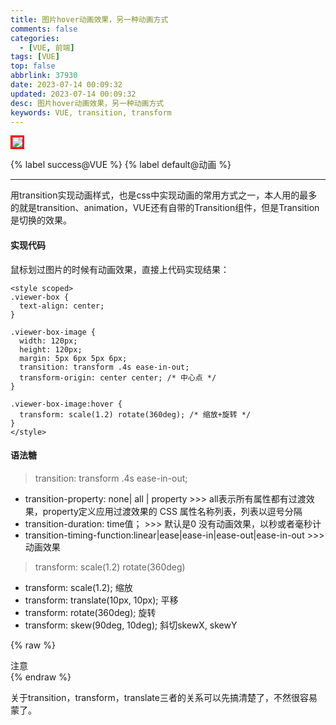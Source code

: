 ```yaml
---
title: 图片hover动画效果，另一种动画方式
comments: false
categories:
  - [VUE, 前端]
tags: [VUE]
top: false
abbrlink: 37930
date: 2023-07-14 00:09:32
updated: 2023-07-14 00:09:32
desc: 图片hover动画效果，另一种动画方式
keywords: VUE, transition, transform
---
```




<img src="/images/Aug-01-2023 22-12-55.gif" align=center style="border:3px solid red"/>

{% label success@VUE %} {% label default@动画 %}


<!--more-->
<hr />


用transition实现动画样式，也是css中实现动画的常用方式之一，本人用的最多的就是transition、animation，VUE还有自带的Transition组件，但是Transition是切换的效果。

#### 实现代码

鼠标划过图片的时候有动画效果，直接上代码实现结果：
```
<style scoped>
.viewer-box {
  text-align: center;
}

.viewer-box-image {
  width: 120px;
  height: 120px;
  margin: 5px 6px 5px 6px;
  transition: transform .4s ease-in-out;
  transform-origin: center center; /* 中心点 */
}

.viewer-box-image:hover {
  transform: scale(1.2) rotate(360deg); /* 缩放+旋转 */
}
</style>
```

#### 语法糖

> transition: transform .4s ease-in-out;

- transition-property: none| all | property >>> all表示所有属性都有过渡效果，property定义应用过渡效果的 CSS 属性名称列表，列表以逗号分隔
- transition-duration: time值； >>> 默认是0 没有动画效果，以秒或者毫秒计
- transition-timing-function:linear|ease|ease-in|ease-out|ease-in-out >>> 动画效果

> transform: scale(1.2) rotate(360deg)

- transform: scale(1.2);  缩放
- transform: translate(10px, 10px);  平移
- transform: rotate(360deg);  旋转
- transform: skew(90deg, 10deg);  斜切skewX, skewY

{% raw %}
<div class="post_cus_note">注意</div>
{% endraw %}

关于transition，transform，translate三者的关系可以先搞清楚了，不然很容易蒙了。
